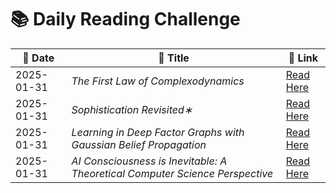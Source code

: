 # 📚 Daily Reading Challenge  

| 📅 **Date** | 📖 **Title** | 🔗 **Link** |  
|------------|-------------|------------|  
| 2025-01-31 | *The First Law of Complexodynamics* | [Read Here](https://arc.net/folder/D0472A20-9C20-4D3F-B145-D2865C0A9FEE) |  
| 2025-01-31 | *Sophistication Revisited∗* | [Read Here](https://lance.fortnow.com/papers/files/soph.pdf) |  
| 2025-01-31 | *Learning in Deep Factor Graphs with Gaussian Belief Propagation* | [Read Here](https://arxiv.org/html/2311.14649v3) |
| 2025-01-31 | *AI Consciousness is Inevitable: A Theoretical Computer Science Perspective* | [Read Here](https://arxiv.org/pdf/2403.17101) |